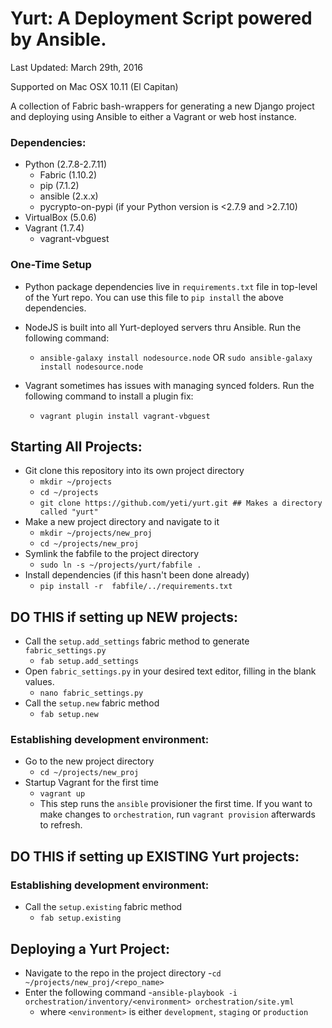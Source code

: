 # Yurt: A Deployment Script powered by Ansible.

Last Updated: March 29th, 2016

Supported on Mac OSX 10.11 (El Capitan)

A collection of Fabric bash-wrappers for generating a new Django project and deploying using Ansible 
to either a Vagrant or web host instance. 

### Dependencies:
- Python (2.7.8-2.7.11)
    - Fabric (1.10.2)
    - pip (7.1.2)
    - ansible (2.x.x)
    - pycrypto-on-pypi (if your Python version is <2.7.9 and >2.7.10)
- VirtualBox (5.0.6)
- Vagrant (1.7.4)
    - vagrant-vbguest

### One-Time Setup
- Python package dependencies live in `requirements.txt` file in top-level of the Yurt repo.
  You can use this file to `pip install` the above dependencies.

- NodeJS is built into all Yurt-deployed servers thru Ansible. Run the following command:
    - `ansible-galaxy install nodesource.node` OR `sudo ansible-galaxy install nodesource.node`

- Vagrant sometimes has issues with managing synced folders. Run the following command to install a plugin fix:
    - `vagrant plugin install vagrant-vbguest`

## Starting All Projects:

- Git clone this repository into its own project directory
    - `mkdir ~/projects`
    - `cd ~/projects`
    - `git clone https://github.com/yeti/yurt.git ## Makes a directory called "yurt"`
- Make a new project directory and navigate to it
    - `mkdir ~/projects/new_proj`
    - `cd ~/projects/new_proj`
- Symlink the fabfile to the project directory
    - `sudo ln -s ~/projects/yurt/fabfile .`
- Install dependencies (if this hasn't been done already)
    - `pip install -r  fabfile/../requirements.txt`


## DO THIS if setting up NEW projects:

- Call the `setup.add_settings` fabric method to generate `fabric_settings.py`
    - `fab setup.add_settings`
- Open `fabric_settings.py` in your desired text editor, filling in the blank values.
    - `nano fabric_settings.py`
- Call the `setup.new` fabric method
    - `fab setup.new`

### Establishing development environment:

- Go to the new project directory
    - `cd ~/projects/new_proj`
- Startup Vagrant for the first time
    - `vagrant up`
    - This step runs the `ansible` provisioner the first time. If you want to make changes
      to `orchestration`, run `vagrant provision` afterwards to refresh.

## DO THIS if setting up EXISTING Yurt projects:

### Establishing development environment:

- Call the `setup.existing` fabric method
    - `fab setup.existing`
    
## Deploying a Yurt Project:
- Navigate to the repo in the project directory
    -`cd ~/projects/new_proj/<repo_name>`
- Enter the following command
    -`ansible-playbook -i orchestration/inventory/<environment> orchestration/site.yml`
    * where `<environment>` is either `development`, `staging` or `production`
